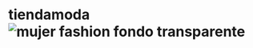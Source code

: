 # tiendamoda![mujer fashion fondo transparente](https://user-images.githubusercontent.com/65374030/146474429-e8f7105a-373e-432a-9296-3815638a3063.png)

